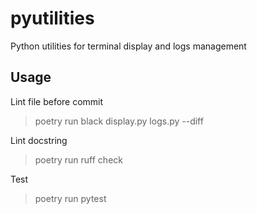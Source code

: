 # pyutilities
Python utilities for terminal display and logs management

## Usage

Lint file before commit
> poetry run black display.py logs.py --diff

Lint docstring
> poetry run ruff check

Test
> poetry run pytest 